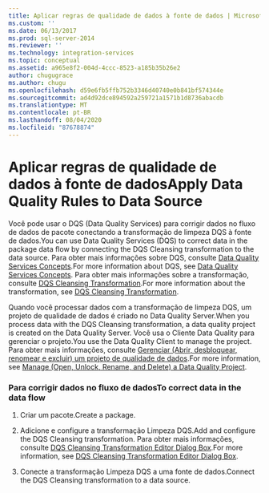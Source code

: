 ```yaml
---
title: Aplicar regras de qualidade de dados à fonte de dados | Microsoft Docs
ms.custom: ''
ms.date: 06/13/2017
ms.prod: sql-server-2014
ms.reviewer: ''
ms.technology: integration-services
ms.topic: conceptual
ms.assetid: a965e8f2-004d-4ccc-8523-a185b35b26e2
author: chugugrace
ms.author: chugu
ms.openlocfilehash: d59e6fb5ffb752b3346d40740e0b841bf574344e
ms.sourcegitcommit: ad4d92dce894592a259721a1571b1d8736abacdb
ms.translationtype: MT
ms.contentlocale: pt-BR
ms.lasthandoff: 08/04/2020
ms.locfileid: "87678874"
---
```

# <a name="apply-data-quality-rules-to-data-source"></a><span data-ttu-id="168ab-102">Aplicar regras de qualidade de dados à fonte de dados</span><span class="sxs-lookup"><span data-stu-id="168ab-102">Apply Data Quality Rules to Data Source</span></span>
  <span data-ttu-id="168ab-103">Você pode usar o DQS (Data Quality Services) para corrigir dados no fluxo de dados de pacote conectando a transformação de limpeza DQS à fonte de dados.</span><span class="sxs-lookup"><span data-stu-id="168ab-103">You can use Data Quality Services (DQS) to correct data in the package data flow by connecting the DQS Cleansing transformation to the data source.</span></span> <span data-ttu-id="168ab-104">Para obter mais informações sobre DQS, consulte [Data Quality Services Concepts](../../../data-quality-services/data-quality-services-concepts.md).</span><span class="sxs-lookup"><span data-stu-id="168ab-104">For more information about DQS, see [Data Quality Services Concepts](../../../data-quality-services/data-quality-services-concepts.md).</span></span> <span data-ttu-id="168ab-105">Para obter mais informações sobre a transformação, consulte [DQS Cleansing Transformation](dqs-cleansing-transformation.md).</span><span class="sxs-lookup"><span data-stu-id="168ab-105">For more information about the transformation, see [DQS Cleansing Transformation](dqs-cleansing-transformation.md).</span></span>  
  
 <span data-ttu-id="168ab-106">Quando você processar dados com a transformação de limpeza DQS, um projeto de qualidade de dados é criado no Data Quality Server.</span><span class="sxs-lookup"><span data-stu-id="168ab-106">When you process data with the DQS Cleansing transformation, a data quality project is created on the Data Quality Server.</span></span> <span data-ttu-id="168ab-107">Você usa o Cliente Data Quality para gerenciar o projeto.</span><span class="sxs-lookup"><span data-stu-id="168ab-107">You use the Data Quality Client to manage the project.</span></span> <span data-ttu-id="168ab-108">Para obter mais informações, consulte [Gerenciar &#40;Abrir, desbloquear, renomear e excluir&#41; um projeto de qualidade de dados](../../../data-quality-services/manage-open-unlock-rename-and-delete-a-data-quality-project.md).</span><span class="sxs-lookup"><span data-stu-id="168ab-108">For more information, see [Manage &#40;Open, Unlock, Rename, and Delete&#41; a Data Quality Project](../../../data-quality-services/manage-open-unlock-rename-and-delete-a-data-quality-project.md).</span></span>  
  
### <a name="to-correct-data-in-the-data-flow"></a><span data-ttu-id="168ab-109">Para corrigir dados no fluxo de dados</span><span class="sxs-lookup"><span data-stu-id="168ab-109">To correct data in the data flow</span></span>  
  
1.  <span data-ttu-id="168ab-110">Criar um pacote.</span><span class="sxs-lookup"><span data-stu-id="168ab-110">Create a package.</span></span>  
  
2.  <span data-ttu-id="168ab-111">Adicione e configure a transformação Limpeza DQS.</span><span class="sxs-lookup"><span data-stu-id="168ab-111">Add and configure the DQS Cleansing transformation.</span></span> <span data-ttu-id="168ab-112">Para obter mais informações, consulte [DQS Cleansing Transformation Editor Dialog Box](../../dqs-cleansing-transformation-editor-dialog-box.md).</span><span class="sxs-lookup"><span data-stu-id="168ab-112">For more information, see [DQS Cleansing Transformation Editor Dialog Box](../../dqs-cleansing-transformation-editor-dialog-box.md).</span></span>  
  
3.  <span data-ttu-id="168ab-113">Conecte a transformação Limpeza DQS a uma fonte de dados.</span><span class="sxs-lookup"><span data-stu-id="168ab-113">Connect the DQS Cleansing transformation to a data source.</span></span>  
  
  
